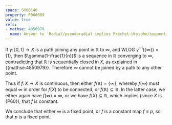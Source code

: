 ```yaml
---
space: S000140
property: P000089
value: true
refs:
- mathse: 4850979
  name: Answer to 'Radial/pseudoradial implies Fréchet-Urysohn/sequential for locally countable spaces'
---
```


If $\gamma\colon [0,1]\to X$ is a path joining any point in $\mathbb R$ to $\infty$, and WLOG $\gamma^{-1}(\{\infty\})=\{1\}$, then $\gamma(1-\frac{1}{n})$ is a sequence in $\mathbb R$ converging to $\infty$, contradicting that $\mathbb R$ is sequentially closed in $X$, as explained in {{mathse:4850979}}.  Therefore $\infty$ cannot be joined by a path to any other point.

Thus if $f\colon X\to X$ is continuous, then either $f(\mathbb R)=\{\infty\}$, whereby $f(\infty)$ must equal $\infty$ in order for $f(X)$ to be connected, or $f(\mathbb R)\subseteq \mathbb R$.  In the latter case, we either again have $f(\infty)=\infty$, or we have $f(X)\subseteq \mathbb R$, which implies (since $X$ is {P60}), that $f$ is constant.

We conclude that either $\infty$ is a fixed point, or $f$ is a constant map $f\equiv p$, so that $p$ is a fixed point.
